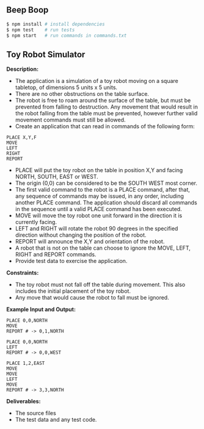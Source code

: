 ## Beep Boop

```sh
$ npm install # install dependencies
$ npm test    # run tests
$ npm start   # run commands in commands.txt
```

## Toy Robot Simulator

**Description:**
- The application is a simulation of a toy robot moving on a square tabletop, of dimensions 5 units x 5 units.
- There are no other obstructions on the table surface.
- The robot is free to roam around the surface of the table, but must be prevented from falling to destruction. Any movement that would result in the robot falling from the table must be prevented, however further valid movement commands must still be allowed.
- Create an application that can read in commands of the following form:
```
PLACE X,Y,F
MOVE
LEFT
RIGHT
REPORT
```
- PLACE will put the toy robot on the table in position X,Y and facing NORTH, SOUTH, EAST or WEST.
- The origin (0,0) can be considered to be the SOUTH WEST most corner.
- The first valid command to the robot is a PLACE command, after that, any sequence of commands may be issued, in any order, including another PLACE command. The application should discard all commands in the sequence until a valid PLACE command has been executed.
- MOVE will move the toy robot one unit forward in the direction it is currently facing.
- LEFT and RIGHT will rotate the robot 90 degrees in the specified direction without changing the position of the robot.
- REPORT will announce the X,Y and orientation of the robot.
- A robot that is not on the table can choose to ignore the MOVE, LEFT, RIGHT and REPORT commands.
- Provide test data to exercise the application.

**Constraints:**
- The toy robot must not fall off the table during movement. This also includes the initial placement of the toy robot.
- Any move that would cause the robot to fall must be ignored.

**Example Input and Output:**
```
PLACE 0,0,NORTH
MOVE
REPORT # -> 0,1,NORTH
```
```
PLACE 0,0,NORTH
LEFT
REPORT # -> 0,0,WEST
```
```
PLACE 1,2,EAST
MOVE
MOVE
LEFT
MOVE
REPORT # -> 3,3,NORTH
```

**Deliverables:**
- The source files
- The test data and any test code.
